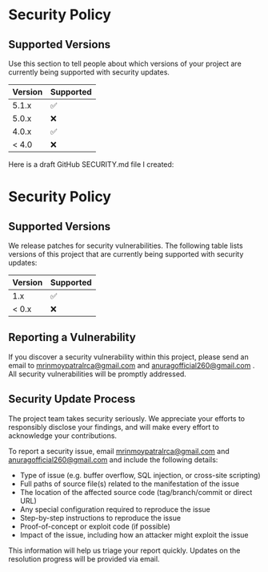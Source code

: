 # Security Policy

## Supported Versions

Use this section to tell people about which versions of your project are
currently being supported with security updates.

| Version | Supported          |
| ------- | ------------------ |
| 5.1.x   | :white_check_mark: |
| 5.0.x   | :x:                |
| 4.0.x   | :white_check_mark: |
| < 4.0   | :x:                |

Here is a draft GitHub SECURITY.md file I created:

# Security Policy

## Supported Versions

We release patches for security vulnerabilities. The following table lists versions of this project that are currently being supported with security updates:

| Version | Supported          |
| ------- | ------------------ |
| 1.x   | :white_check_mark: |
| < 0.x   | :x:                |

## Reporting a Vulnerability

If you discover a security vulnerability within this project, please send an email to mrinmoypatralrca@gmail.com and anuragofficial260@gmail.com
. All security vulnerabilities will be promptly addressed.

## Security Update Process

The project team takes security seriously. We appreciate your efforts to responsibly disclose your findings, and will make every effort to acknowledge your contributions.

To report a security issue, email mrinmoypatralrca@gmail.com and anuragofficial260@gmail.com
 and include the following details:

* Type of issue (e.g. buffer overflow, SQL injection, or cross-site scripting)
* Full paths of source file(s) related to the manifestation of the issue
* The location of the affected source code (tag/branch/commit or direct URL)
* Any special configuration required to reproduce the issue
* Step-by-step instructions to reproduce the issue
* Proof-of-concept or exploit code (if possible)
* Impact of the issue, including how an attacker might exploit the issue

This information will help us triage your report quickly. Updates on the resolution progress will be provided via email.

